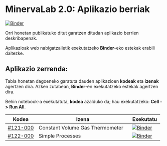 # MinervaLab 2.0: Aplikazio berriak

[![Binder](https://mybinder.org/badge_logo.svg)](https://mybinder.org/v2/gh/Ikergym/MinervaLab/AplikazioBerriak)

Orri honetan publikatuko ditut garatzen ditudan aplikazio berrien deskribapenak.

Aplikazioak web nabigatzailetik exekutatzeko **Binder**-eko estekak erabili daitezke.
<br/>

## Aplikazio zerrenda:

Tabla honetan dagoeneko garatuta dauden aplikazioen **kodeak** eta **izenak** agertzen dira. Azken zutabean, **Binder**-en exekutatzeko estekak agertzen dira.

Behin notebook-a exekutatuta, **kodea** azalduko da; hau exekutatzeko: **Cell -> Run All**.

<center>
<table >
    <thead>
        <tr>
            <th>Kodea </th>
            <th>Izena</th>
            <th>Exekutatu</th>
        </tr>
    </thead>
    <tbody>
        <tr>
            <td width="20%"><a href="https:https://ikergym.github.io/MinervaLab/%23121-000%20Constant%20Volume%20Gas%20Thermometer.html">#121-000</a></td>
            <td>Constant Volume Gas Thermometer </td>
            <td><a class="reference external" href="https://ikergym.github.io/MinervaLab/%23122-000%20Simple%20Processes.html"><img alt="Binder" src="https://mybinder.org/badge_logo.svg"></a></td>
        </tr>
        <tr>
            <td><a href="https:https://ikergym.github.io/MinervaLab/%23121-000%20Constant%20Volume%20Gas%20Thermometer.html">#122-000</a></td>
            <td>Simple Processes</td>
            <td><a class="reference external" href="https://mybinder.org/v2/gh/Ikergym/MinervaLab/6b7e8f8d716d9231d248525b3fbb4bda924891bd?filepath=apps%2Fideal_gas%2FSimple%20Processes.ipynb"><img alt="Binder" src="https://mybinder.org/badge_logo.svg"></a></td>
        </tr>
    </tbody>
</table>
</center>

<br/>
